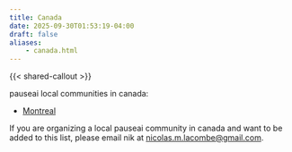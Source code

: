 ```yaml
---
title: Canada
date: 2025-09-30T01:53:19-04:00
draft: false
aliases:
    - canada.html
---
```


<!-- <h1><img class="logo" src="images/pauseai-ca.png" /></h1> -->

{{< shared-callout >}}

pauseai local communities in canada:

- [Montreal](montreal.html)

If you are organizing a local pauseai community in canada
and want to be added to this list,
please email nik at <nicolas.m.lacombe@gmail.com>.
